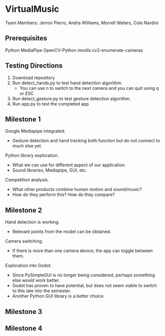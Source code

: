 # VirtualMusic

Team Members: Jerron Pierro, Andra Williams, Morrell Waters, Cole Nardini

## Prerequisites

Python
MediaPipe
OpenCV-Python
imutils
cv2-enumerate-cameras

## Testing Directions

1. Download repository
2. Run detect_hands.py to test hand detection algorithm.
    - You can use n to switch to the next camera and you can quit using q or ESC
3. Run detect_gesture.py to test gesture detection algorithm.
4. Run app.py to test the completed app

## Milestone 1

Google Mediapipe integrated.  

   - Gesture detection and hand tracking both function but do not connect to much else yet.

Python library exploration.

   - What we can use for different aspect of our application.
   - Sound libraries, Mediapipe, GUI, etc.

Competition analysis.

   - What other products combine human motion and sound/music?
   - How do they perform this? How do they compare?

## Milestone 2

Hand detection is working.

   - Relevant points from the model can be obtained.

Camera switching.

   - If there is more than one camera device, the app can toggle between them.

Exploration into Godot.

   - Since PySimpleGUI is no longer being considered, perhaps something else would work better.
   - Godot has proven to have potential, but does not seem viable to switch to this late into the semester.
   - Another Python GUI library is a better choice.

## Milestone 3

## Milestone 4
